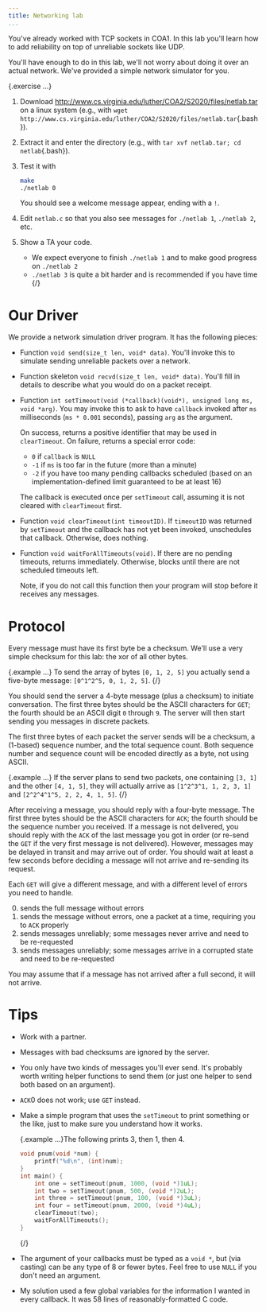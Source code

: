```yaml
---
title: Networking lab
...
```


You've already worked with TCP sockets in COA1.
In this lab you'll learn how to add reliability on top of unreliable sockets like UDP.

You'll have enough to do in this lab, we'll not worry about doing it over an actual network.
We've provided a simple network simulator for you.

{.exercise ...}
1. Download <http://www.cs.virginia.edu/luther/COA2/S2020/files/netlab.tar> on a linux system
    (e.g., with `wget http://www.cs.virginia.edu/luther/COA2/S2020/files/netlab.tar`{.bash}).
2. Extract it and enter the directory (e.g., with `tar xvf netlab.tar; cd netlab`{.bash}).
3. Test it with
    
    ````bash
    make
    ./netlab 0
    ````
    
    You should see a welcome message appear, ending with a `!`.
4. Edit `netlab.c` so that you also see messages for `./netlab 1`, `./netlab 2`, etc.
5. Show a TA your code.
    - We expect everyone to finish `./netlab 1` and to make good progress on `./netlab 2`
    - `./netlab 3` is quite a bit harder and is recommended if you have time
{/}

# Our Driver

We provide a network simulation driver program. It has the following pieces:

- Function `void send(size_t len, void* data)`.
    You'll invoke this to simulate sending unreliable packets over a network.
- Function skeleton `void recvd(size_t len, void* data)`.
    You'll fill in details to describe what you would do on a packet receipt.
- Function `int setTimeout(void (*callback)(void*), unsigned long ms, void *arg)`.
    You may invoke this to ask to have `callback` invoked after `ms` milliseconds (`ms * 0.001` seconds),
    passing `arg` as the argument.

    On success, returns a positive identifier that may be used in `clearTimeout`.
    On failure, returns a special error code:
    
    - `0` if `callback` is `NULL`
    - `-1` if `ms` is too far in the future (more than a minute)
    - `-2` if you have too many pending callbacks scheduled (based on an implementation-defined limit guaranteed to be at least 16)
    
    The callback is executed once per `setTimeout` call, assuming it is not cleared with `clearTimeout` first.
- Function `void clearTimeout(int timeoutID)`.
    If `timeoutID` was returned by `setTimeout` and the callback has not yet been invoked,
    unschedules that callback.
    Otherwise, does nothing.
- Function `void waitForAllTimeouts(void)`.
    If there are no pending timeouts, returns immediately.
    Otherwise, blocks until there are not scheduled timeouts left.
    
    Note, if you do not call this function then your program will stop before it receives any messages.
    
# Protocol

Every message must have its first byte be a checksum.
We'll use a very simple checksum for this lab: the xor of all other bytes.

{.example ...} To send the array of bytes `[0, 1, 2, 5]`
you actually send a five-byte message: `[0^1^2^5, 0, 1, 2, 5]`.
{/}

You should send the server a 4-byte message (plus a checksum) to initiate conversation.
The first three bytes should be the ASCII characters for `GET`; the fourth should be an ASCII digit `0` through `9`.
The server will then start sending you messages in discrete packets.

The first three bytes of each packet the server sends will be a checksum, a (1-based) sequence number, and the total sequence count.
Both sequence number and sequence count will be encoded directly as a byte, not using ASCII.

{.example ...} If the server plans to send two packets,
one containing `[3, 1]` and the other `[4, 1, 5]`,
they will actually arrive as
`[1^2^3^1, 1, 2, 3, 1]`
and
`[2^2^4^1^5, 2, 2, 4, 1, 5]`.
{/}

After receiving a message, you should reply with a four-byte message.
The first three bytes should be the ASCII characters for `ACK`; the fourth should be the sequence number you received.
If a message is not delivered, you should reply with the `ACK` of the last message you got in order (or re-send the `GET` if the very first message is not delivered).
However, messages may be delayed in transit and may arrive out of order.
You should wait at least a few seconds before deciding a message will not arrive and re-sending its request.

Each `GET` will give a different message, and with a different level of errors you need to handle.

0. sends the full message without errors
1. sends the message without errors, one a packet at a time, requiring you to `ACK` properly
2. sends messages unreliably; some messages never arrive and need to be re-requested
3. sends messages unreliably; some messages arrive in a corrupted state and need to be re-requested

You may assume that if a message has not arrived after a full second, it will not arrive.



# Tips

- Work with a partner.
- Messages with bad checksums are ignored by the server.
- You only have two kinds of messages you'll ever send. It's probably worth writing helper functions to send them (or just one helper to send both based on an argument).
- `ACK`0 does not work; use `GET` instead.
- Make a simple program that uses the `setTimeout` to print something or the like, just to make sure you understand how it works.
    
    {.example ...}The following prints 3, then 1, then 4.

    ````c
    void pnum(void *num) {
        printf("%d\n", (int)num);
    }
    int main() {
        int one = setTimeout(pnum, 1000, (void *)1uL);
        int two = setTimeout(pnum, 500, (void *)2uL);
        int three = setTimeout(pnum, 100, (void *)3uL);
        int four = setTimeout(pnum, 2000, (void *)4uL);
        clearTimeout(two);
        waitForAllTimeouts();
    }
    ````
    {/}
    
    
- The argument of your callbacks must be typed as a `void *`, but (via casting) can be any type of 8 or fewer bytes.
    Feel free to use `NULL` if you don't need an argument.
- My solution used a few global variables for the information I wanted in every callback. It was 58 lines of reasonably-formatted C code.
